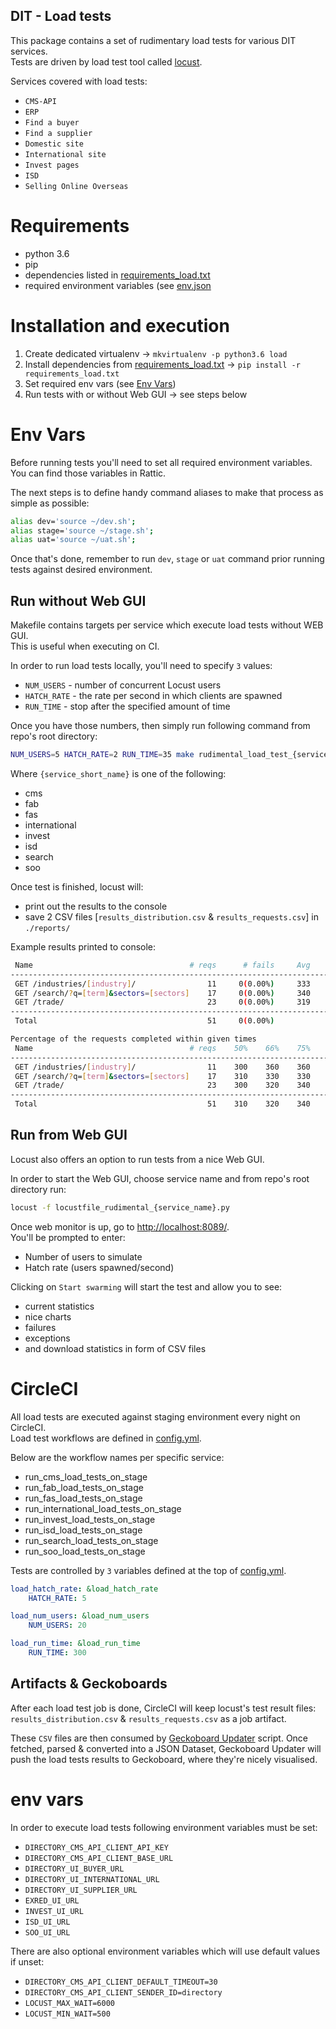 DIT - Load tests
---------------------------------------

This package contains a set of rudimentary load tests for various DIT services.  
Tests are driven by load test tool called [locust](https://locust.io/).

Services covered with load tests:

* `CMS-API`
* `ERP`
* `Find a buyer`
* `Find a supplier`
* `Domestic site`
* `International site`
* `Invest pages`
* `ISD`
* `Selling Online Overseas`


# Requirements

* python 3.6
* pip
* dependencies listed in [requirements_load.txt](../../requirements_load.txt)
* required environment variables (see [env.json](../../env_vars/env.json)


# Installation and execution

1. Create dedicated virtualenv -> `mkvirtualenv -p python3.6 load`
2. Install dependencies from [requirements_load.txt](../../requirements_load.txt) → `pip install -r requirements_load.txt`
3. Set required env vars (see [Env Vars](#env-vars))
4. Run tests with or without Web GUI -> see steps below


# Env Vars

Before running tests you'll need to set all required environment variables.  
You can find those variables in Rattic.  

The next steps is to define handy command aliases to make that process as simple as possible:

```bash
alias dev='source ~/dev.sh';
alias stage='source ~/stage.sh';
alias uat='source ~/uat.sh';
```

Once that's done, remember to run `dev`, `stage` or `uat` command prior running tests
against desired environment.


## Run without Web GUI

Makefile contains targets per service which execute load tests without WEB GUI.  
This is useful when executing on CI.

In order to run load tests locally, you'll need to specify `3` values:

* `NUM_USERS` - number of concurrent Locust users
* `HATCH_RATE` - the rate per second in which clients are spawned
* `RUN_TIME` - stop after the specified amount of time

Once you have those numbers, then simply run following command from repo's root directory:

```bash
NUM_USERS=5 HATCH_RATE=2 RUN_TIME=35 make rudimental_load_test_{service_name}
```

Where `{service_short_name}` is one of the following:

* cms
* fab
* fas
* international
* invest
* isd
* search
* soo

Once test is finished, locust will:
* print out the results to the console
* save 2 CSV files [`results_distribution.csv` & `results_requests.csv`] in `./reports/`

Example results printed to console:
```bash
 Name                                   # reqs      # fails     Avg     Min     Max  |  Median   req/s
------------------------------------------------------------------------------------------------------
 GET /industries/[industry]/                11     0(0.00%)     333     280     466  |     300    0.40
 GET /search/?q=[term]&sectors=[sectors]    17     0(0.00%)     340     291     538  |     310    0.50
 GET /trade/                                23     0(0.00%)     319     259     485  |     300    0.40
------------------------------------------------------------------------------------------------------
 Total                                      51     0(0.00%)                                       1.30

Percentage of the requests completed within given times
 Name                                   # reqs    50%    66%    75%    80%    90%    95%    98%    99%   100%
-------------------------------------------------------------------------------------------------------------
 GET /industries/[industry]/                11    300    360    360    360    380    470    470    470    470
 GET /search/?q=[term]&sectors=[sectors]    17    310    330    330    340    530    540    540    540    540
 GET /trade/                                23    300    320    340    380    390    420    490    490    490
-------------------------------------------------------------------------------------------------------------
 Total                                      51    310    320    340    360    390    490    530    540    540
```

## Run from Web GUI

Locust also offers an option to run tests from a nice Web GUI.

In order to start the Web GUI, choose service name and from repo's root directory run:
```bash
locust -f locustfile_rudimental_{service_name}.py
```

Once web monitor is up, go to [http://localhost:8089/](http://localhost:8089/).  
You'll be prompted to enter:

* Number of users to simulate
* Hatch rate (users spawned/second)

Clicking on `Start swarming` will start the test and allow you to see:

* current statistics
* nice charts
* failures
* exceptions
* and download statistics in form of CSV files


# CircleCI

All load tests are executed against staging environment every night on CircleCI.  
Load test workflows are defined in [config.yml](../../.circleci/config.yml).

Below are the workflow names per specific service:
* run_cms_load_tests_on_stage
* run_fab_load_tests_on_stage
* run_fas_load_tests_on_stage
* run_international_load_tests_on_stage
* run_invest_load_tests_on_stage
* run_isd_load_tests_on_stage
* run_search_load_tests_on_stage
* run_soo_load_tests_on_stage

Tests are controlled by `3` variables defined at the top of [config.yml](../../.circleci/config.yml).

```yaml
load_hatch_rate: &load_hatch_rate
    HATCH_RATE: 5

load_num_users: &load_num_users
    NUM_USERS: 20

load_run_time: &load_run_time
    RUN_TIME: 300
```


## Artifacts & Geckoboards

After each load test job is done, CircleCI will keep locust's test result files:
`results_distribution.csv` & `results_requests.csv` as a job artifact.  

These `CSV` files are then consumed by [Geckoboard Updater](https://github.com/uktrade/directory-periodic-tests/tree/master/geckoboard_updater) script.
Once fetched, parsed & converted into a JSON Dataset, Geckoboard Updater will push
the load tests results to Geckoboard, where they're nicely visualised.


# env vars

In order to execute load tests following environment variables must be set:

* `DIRECTORY_CMS_API_CLIENT_API_KEY`
* `DIRECTORY_CMS_API_CLIENT_BASE_URL`
* `DIRECTORY_UI_BUYER_URL`
* `DIRECTORY_UI_INTERNATIONAL_URL`
* `DIRECTORY_UI_SUPPLIER_URL`
* `EXRED_UI_URL`
* `INVEST_UI_URL`
* `ISD_UI_URL`
* `SOO_UI_URL`


There are also optional environment variables which will use default values if unset:

* `DIRECTORY_CMS_API_CLIENT_DEFAULT_TIMEOUT=30`
* `DIRECTORY_CMS_API_CLIENT_SENDER_ID=directory`
* `LOCUST_MAX_WAIT=6000`
* `LOCUST_MIN_WAIT=500`

